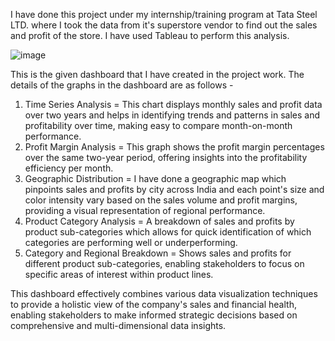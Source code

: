 I have done this project under my internship/training program at Tata Steel LTD. where I took the data from it's superstore vendor to find out the sales and profit of the store.
I have used Tableau to perform this analysis.

![image](https://github.com/user-attachments/assets/26dceff9-9b41-43f8-b53b-4a3ae0703041)

This is the given dashboard that I have created in the project work. The details of the graphs in the dashboard are as follows - 
1. Time Series Analysis = This chart displays monthly sales and profit data over two years and helps in identifying trends and patterns in sales and profitability over time, making easy to compare month-on-month performance.
2. Profit Margin Analysis = This graph shows the profit margin percentages over the same two-year period, offering insights into the profitability efficiency per month.
3. Geographic Distribution = I have done a geographic map which pinpoints sales and profits by city across India and each point's size and color intensity vary based on the sales volume and profit margins, providing a visual representation of regional performance.
4. Product Category Analysis = A breakdown of sales and profits by product sub-categories which allows for quick identification of which categories are performing well or underperforming.
5. Category and Regional Breakdown = Shows sales and profits for different product sub-categories, enabling stakeholders to focus on specific areas of interest within product lines.

This dashboard effectively combines various data visualization techniques to provide a holistic view of the company's sales and financial health, enabling stakeholders to make informed strategic decisions based on comprehensive and multi-dimensional data insights.
